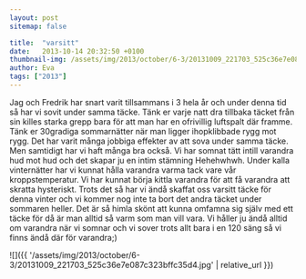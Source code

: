 ```yaml
---
layout: post
sitemap: false

title:  "varsitt"
date:   2013-10-14 20:32:50 +0100
thumbnail-img: /assets/img/2013/october/6-3/20131009_221703_525c36e7e087c323bffc35d4.jpg
author: Eva
tags: ["2013"]
---
```


Jag och Fredrik har snart varit tillsammans i 3 hela år och under denna tid så har vi sovit under samma täcke. Tänk er varje natt dra tillbaka täcket från sin killes starka grepp bara för att man har en ofrivillig luftspalt där framme. Tänk er 30gradiga sommarnätter när man ligger ihopklibbade rygg mot rygg. Det har varit många jobbiga effekter av att sova under samma täcke. Men samtidigt har vi haft många bra också. Vi har somnat tätt intill varandra hud mot hud och det skapar ju en intim stämning Hehehwhwh. Under kalla vinternätter har vi kunnat hålla varandra varma tack vare vår kroppstemperatur. Vi har kunnat börja kittla varandra för att få varandra att skratta hysteriskt.  Trots det så har vi ändå skaffat oss varsitt täcke för denna vinter och vi kommer nog inte ta bort det andra täcket under sommaren heller. Det är så himla skönt att kunna omfamna sig själv med ett täcke för då är man alltid så varm som man vill vara. Vi håller ju ändå alltid om varandra när vi somnar och vi sover trots allt bara i en 120 säng så vi finns ändå där för varandra;)

![]({{ '/assets/img/2013/october/6-3/20131009_221703_525c36e7e087c323bffc35d4.jpg'  | relative_url }})

